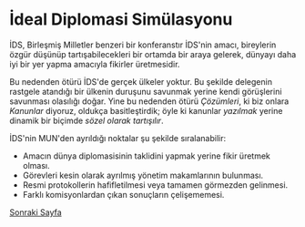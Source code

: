 # İdeal Diplomasi Simülasyonu

İDS, Birleşmiş Milletler benzeri bir konferanstır 
İDS'nin amacı, bireylerin özgür düşünüp tartışabilecekleri
bir ortamda bir araya gelerek, dünyayı daha iyi bir yer yapma amacıyla
fikirler üretmesidir.

Bu nedenden ötürü İDS'de gerçek ülkeler yoktur. Bu şekilde delegenin rastgele
atandığı bir ülkenin duruşunu savunmak yerine kendi
görüşlerini savunması olasılığı doğar. Yine bu nedenden ötürü *Çözümleri*,
ki biz onlara *Kanunlar* diyoruz, oldukça basitleştirdik; öyle ki kanunlar
 *yazılmak* yerine dinamik bir biçimde *sözel olarak tartışılır*.

İDS'nin MUN'den ayrıldığı noktalar şu şekilde sıralanabilir:

* Amacın dünya diplomasisinin taklidini yapmak yerine fikir üretmek olması.
* Görevleri kesin olarak ayrılmış yönetim makamlarının bulunması.
* Resmi protokollerin hafifletilmesi veya tamamen görmezden gelinmesi.
* Farklı komisyonlardan çıkan sonuçların çelişememesi.

[Sonraki Sayfa](magistralar_ve_y%C3%B6netim.md)
